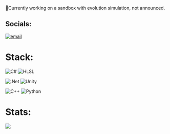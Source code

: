 🧬Currently working on a sandbox with evolution simulation, not announced.


## Socials:
[![email](https://img.shields.io/badge/Email-D14836?logo=gmail&logoColor=white)](mailto:darkgamesdgg2021@gmail.com) 

# Stack:
![C#](https://img.shields.io/badge/c%23-%23239120.svg?style=for-the-badge&logo=csharp&logoColor=white) ![HLSL](https://img.shields.io/badge/HLSL-%23239120.svg?style=for-the-badge&logo=csharp&logoColor=white)

![.Net](https://img.shields.io/badge/.NET-5C2D91?style=for-the-badge&logo=.net&logoColor=white) ![Unity](https://img.shields.io/badge/unity-%23000000.svg?style=for-the-badge&logo=unity&logoColor=white)

![C++](https://img.shields.io/badge/C++-%2300599C.svg?style=for-the-badge&logo=c%2B%2B&logoColor=white) ![Python](https://img.shields.io/badge/Python-%2314354C.svg?style=for-the-badge&logo=python&logoColor=white)
# Stats:
![](https://github-readme-stats.vercel.app/api/top-langs/?username=DaniilDGG&theme=dark&hide_border=false&include_all_commits=true&count_private=true&layout=compact)
